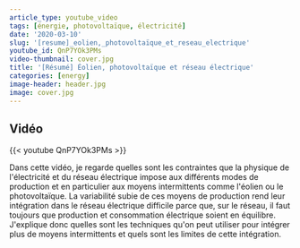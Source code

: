 ```yaml
---
article_type: youtube_video
tags: [énergie, photovoltaïque, électricité]
date: '2020-03-10'
slug: '[resume]_eolien,_photovoltaïque_et_reseau_electrique'
youtube_id: QnP7YOk3PMs
video-thumbnail: cover.jpg
title: '[Résumé] Éolien, photovoltaïque et réseau électrique'
categories: [energy]
image-header: header.jpg
image: cover.jpg
---
```


## Vidéo

{{< youtube QnP7YOk3PMs >}}

Dans cette vidéo, je regarde quelles sont les contraintes que la physique de l'électricité et du réseau électrique impose aux différents modes de production et en particulier aux moyens intermittents comme l'éolien ou le photovoltaïque. La variabilité subie de ces moyens de production rend leur intégration dans le réseau électrique difficile parce que, sur le réseau, il faut toujours que production et consommation électrique soient en équilibre. J'explique donc quelles sont les techniques qu'on peut utiliser pour intégrer plus de moyens intermittents et quels sont les limites de cette intégration.

